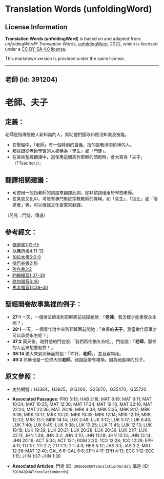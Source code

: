 # Translation Words (unfoldingWord)

## License Information

**Translation Words (unfoldingWord)** is based on and adapted from: _unfoldingWord® Translation Words_, [unfoldingWord](https://unfoldingword.org/utw), 2022, which is licensed under a [CC BY-SA 4.0 license](https://creativecommons.org/licenses/by-sa/4.0/legalcode.en).

This markdown version is provided under the same license.



--------------------------------

## 老師 (id: 391204)

老師、夫子
=====

定義：
---

老師是指傳授他人新知識的人，幫助他們獲取和應用知識及技能。

* 在聖經中，「老師」有一個特別的含義，指的是教導關於神的人。
* 那些跟從老師學習的人被稱為「學生」或「門徒」。
* 在某些聖經翻譯中，當使用這個詞作耶穌的頭銜時，會大寫為「夫子」（「Teacher」）。

翻譯相關建議：
-------

* 可使用一般指老師的詞語來翻譯此詞，除非該詞僅用於學校老師。
* 在某些文化中，可能有專門用於宗教教師的尊稱，如「先生」、「拉比」或「傳道者」等，可以根據文化習慣來翻譯。

（另見：門徒、傳道）

參考經文：
-----

* [傳道書1:12–15](https://ref.ly/Eccl1:12-Eccl1:15)
* [以弗所書4:11–13](https://ref.ly/Eph4:11-Eph4:13)
* [加拉太書6:6–8](https://ref.ly/Gal6:6-Gal6:8)
* [哈巴谷書2:18](https://ref.ly/Hab2:18)
* [雅各書3:2](https://ref.ly/Jas3:2)
* [約翰福音1:37–39](https://ref.ly/John1:37-John1:39)
* [路加福音6:40](https://ref.ly/Luke6:40)
* [馬太福音12:38–40](https://ref.ly/Matt12:38-Matt12:40)

聖經開卷故事集裡的例子：
------------

* **27:1** 一天，一個律法師來到耶穌面前試探祂說：「**老師**，我怎樣才能承受永生呢？」
* **28:1** 一天，一個青年財主來到耶穌面前問祂：「良善的**夫子**，我當做什麼事才可以承受永生呢？」
* **37:2** 兩天後，祂對他的門徒說:「我們再往猶太去吧。」門徒說：「**老師**，那裡的人近來想要殺祢！」
* **38:14** 猶大來到耶穌面前說：「祢好，**老師**」，並且親吻祂。
* **49:3** 耶穌也是一位偉大的**老師**。祂說話帶有權柄，因為祂是神的兒子。

原文參照：
-----

* 史特朗號：H3384，H3925，G13200，G25670，G35470，G55720

* **Associated Passages:** PRO 5:13; HAB 2:18; MAT 8:19; MAT 9:11; MAT 10:24; MAT 10:25; MAT 12:38; MAT 17:24; MAT 19:16; MAT 22:16; MAT 22:24; MAT 22:36; MAT 26:18; MRK 4:38; MRK 5:35; MRK 9:17; MRK 9:38; MRK 10:17; MRK 10:20; MRK 10:35; MRK 12:14; MRK 12:19; MRK 12:32; MRK 13:1; MRK 14:14; LUK 2:46; LUK 3:12; LUK 5:17; LUK 6:40; LUK 7:40; LUK 8:49; LUK 9:38; LUK 10:25; LUK 11:45; LUK 12:13; LUK 18:18; LUK 19:39; LUK 20:21; LUK 20:28; LUK 20:39; LUK 21:7; LUK 22:11; JHN 1:38; JHN 3:2; JHN 3:10; JHN 11:28; JHN 13:13; JHN 13:14; JHN 20:16; ACT 5:34; ACT 13:1; ROM 2:20; 1CO 12:28; 1CO 12:29; EPH 4:11; 1TI 1:7; 1TI 2:7; 2TI 1:11; 2TI 4:3; HEB 5:12; JAS 3:1; JAS 3:2; MAT 12:38–MAT 12:40; GAL 6:6–GAL 6:8; EPH 4:11–EPH 4:13; ECC 1:12–ECC 1:15; JHN 1:37–JHN 1:39
* **Associated Articles:** 門徒 (ID: `390606@UWTranslationWords`); 講道 (ID: `391042@UWTranslationWords`)

